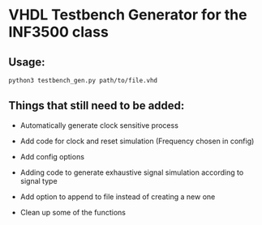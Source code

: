 # VHDL Testbench Generator for the INF3500 class

## Usage:

```bash
python3 testbench_gen.py path/to/file.vhd
```

## Things that still need to be added:

- Automatically generate clock sensitive process
- Add code for clock and reset simulation (Frequency chosen in config)
- Add config options
- Adding code to generate exhaustive signal simulation according to signal type
- Add option to append to file instead of creating a new one

- Clean up some of the functions